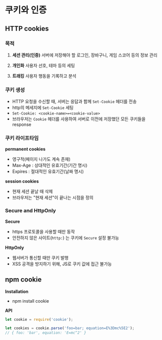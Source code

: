 # 쿠키와 인증



## HTTP cookies

### 목적
1. **세션 관리(인증)**
   서버에 저장해야 할 로그인, 장바구니, 게임 스코어 등의 정보 관리

2. **개인화**
   사용자 선호, 테마 등의 세팅

3. **트래킹**
   사용자 행동을 기록하고 분석



### 쿠키 생성
- HTTP 요청을 수신할 때, 서버는 응답과 함께 `Set-Cookie` 헤더를 전송
- http의 메세지에 `Set-Cookie` 세팅
- `Set-Cookie: <cookie-name>=<cookie-value>`
- 브라우저는 `Cookie` 헤더를 사용하여 서버로 이전에 저장했던 모든 쿠키들을 response



### 쿠키 라이프타임
**permanent cookies**
- 영구적(페이지 나가도 계속 존재)
- Max-Age : 상대적인 유효기간(기간 명시)
- Expires : 절대적인 유효기간(날짜 명시)

**session cookies**
- 현재 세션 끝날 때 삭제
- 브라우저는 "현재 세션"이 끝나는 시점을 정의



### Secure and HttpOnly
**Secure**
- https 프로토콜을 사용할 때만 동작
- 안전하지 않은 사이트(`http:`) 는 쿠키에 `Secure` 설정 불가능

**HttpOnly**
- 웹서버가 통신할 때만 쿠키 발행
- XSS 공격을 방지하기 위해, JS로 쿠키 값에 접근 불가능





## npm cookie

**Installation**
- npm install cookie

**API**
```javascript
let cookie = require('cookie');

let cookies = cookie.parse('foo=bar; equation=E%3Dmc%5E2');
// { foo: 'bar', equation: 'E=mc^2' }
```